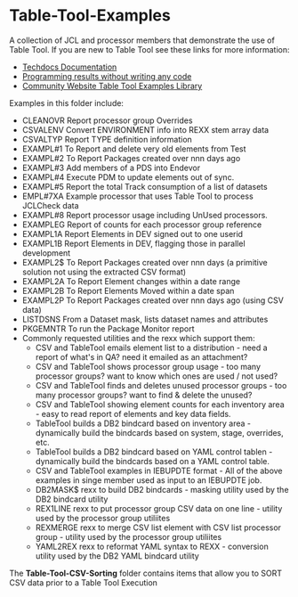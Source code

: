 # Table-Tool-Examples

A collection of JCL and processor members that demonstrate the use of Table Tool. 
If you are new to Table Tool see these links for more information:

- [Techdocs Documentation](https://techdocs.broadcom.com/us/en/ca-mainframe-software/devops/ca-endevor-software-change-manager/19-0/administrating/table-tool.html)
- [Programming results without writing any code](https://www.youtube.com/watch?v=41tPGWpxm3s)
- [Community Website Table Tool Examples Library ](https://community.broadcom.com/viewdocument/table-tool-examples-2020-june?CommunityKey=592eb6c9-73f7-460f-9aa9-e5194cdafcd2&tab=librarydocuments)


Examples in this folder include:

   - CLEANOVR  Report processor group Overrides                              
   - CSVALENV  Convert ENVIRONMENT info into REXX stem array data            
   - CSVALTYP  Report TYPE definition information                            
   - EXAMPL#1  To Report and delete very old elements from Test              
   - EXAMPL#2  To Report Packages created over nnn days ago                  
   - EXAMPL#3  Add members of a PDS into Endevor                             
   - EXAMPL#4  Execute PDM to update elements out of sync.                   
   - EXAMPL#5  Report the total Track consumption of a list of datasets      
   - EMPL#7XA  Example processor that uses Table Tool to process JCLCheck data
   - EXAMPL#8  Report processor usage including  UnUsed processors.          
   - EXAMPLEG  Report of counts for each processor group reference
   - EXAMPL1A  Report Elements in DEV signed out to one userid               
   - EXAMPL1B  Report Elements in DEV, flagging those in parallel development
   - EXAMPL2$  To Report Packages created over nnn days (a primitive solution not using the extracted CSV format)                  
   - EXAMPL2A  To Report Element changes within a date range                 
   - EXAMPL2B  To Report Elements Moved within a date span                  
   - EXAMPL2P  To Report Packages created over nnn days ago (using CSV data)                                  
   - LISTDSNS  From a Dataset mask, lists dataset names and attributes
   - PKGEMNTR  To run the Package Monitor report    
   - Commonly requested utilities and the rexx which support them: 
      * CSV and TableTool emails element list to a distribution - need a report of what's in QA? need it emailed as an attachment? 
      * CSV and TableTool shows processor group usage - too many processor groups? want to know which ones are used / not used?  
      * CSV and TableTool finds and deletes unused processor groups - too many processor groups? want to find & delete the unused? 
      * CSV and TableTool showing element counts for each inventory area - easy to read report of elements and key data fields.
      * TableTool builds a DB2 bindcard based on inventory area - dynamically build the bindcards based on system, stage, overrides, etc. 
      * TableTool builds a DB2 bindcard based on YAML control tablen - dynamically build the bindcards based on a YAML control table.
      * CSV and TableTool examples in IEBUPDTE format - All of the above examples in singe member used as input to an IEBUPDTE job. 
      * DB2MASK$ rexx to build DB2 bindcards - masking utility used by the DB2 bindcard utility
      * REX1LINE rexx to put processor group CSV data on one line - utility used by the processor group utiliites
      * REXMERGE rexx to merge CSV list element with CSV list processor group - utility used by the processor group utiliites
      * YAML2REX rexx to reformat YAML syntax to REXX - conversion utility used by the DB2 YAML bindcard utility
   
   The **Table-Tool-CSV-Sorting** folder contains items that allow you to SORT CSV data prior to a Table Tool Execution                         





